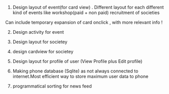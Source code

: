 1. Design layout of event(for card view) . Different layout for each different kind of events 
like 
workshop(paid + non paid)
recruitment of societies 

Can include temporary expansion of card onclick , with more relevant info !


2. Design activity for event 

3. Design layout for societey 

4. design cardview for societey 

5. Design layout for profile of user (View Profile plus Edit profile)

6. Making phone database (Sqlite) as not always connected to internet.Most efficient way to store maximum user data to phone 

7. programmatical sorting for news feed
